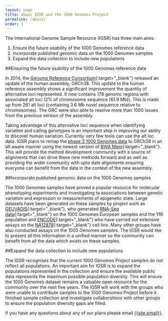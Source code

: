 ```yaml
---
layout: page
title: About IGSR and the 1000 Genomes Project
permalink: /about/
order: 1
---
```


The International Genome Sample Resource (IGSR) has three main aims.

1. Ensure the future usability of the 1000 Genomes reference data
2. Incorporate published genomic data on the 1000 Genomes samples
3. Expand the data collection to include new populations

##Ensuring the future usability of the 1000 Genomes reference data

In 2014, the [Genome Reference Consortium](http://www.ncbi.nlm.nih.gov/projects/genome/assembly/grc/){:target="_blank"} released an update of the human assembly, GRCh38. This update to the human reference assembly shows a significant improvement the quantity of alternative loci represented. It now contains 178 genomc regions with associated alt loci (2% of chromosome sequence (61.9 Mb)). This is made up from 261 alt loci (containing 3.6 Mb novel sequence relative to chromosomes). The GRC were also able to resolve more than 1000 issues from the previous version of the assembly.

Taking advantage of this alternative loci sequence when identifying variation and calling genotypes is an important step in improving our ability to discover human variation. Currently very few tools can use the alt loc data. IGSR plans to remap the [phase 3 1000 Genomes data](ftp://ftp.1000genomes.ebi.ac.uk/vol1/ftp/release/20130502/) to GRCh38 in an alt aware manner using the newest version of [BWA Mem](http://bio-bwa.sourceforge.net/){:target="_blank"}. This will provide the method development community with a source of alignments that can drive these new methods forward and as well as providing the wider community with upto date alignments ensuring everyone can benefit from the data in the context of the new assembly.

##Incorporate published genomic data on the 1000 Genomes samples

The 1000 Genomes samples have proved a popular resource for molecular phenotyping experiments and investigating ta associations between genetic variation and expression or measurements of epigenetic state. Large datasets have been generated on these samples by project such as [GEUVADIS](http://www.geuvadis.org/web/geuvadis){:target="_blank"}, who generated [RNA-Seq data](http://www.geuvadis.org/web/geuvadis/rnaseq-project){:target="_blank"} on the 1000 Genomes European samples and the YRI population and [ENCODE](https://www.encodeproject.org/){:target="_blank"} who have carried out extensive assays on the [NA12878](https://www.encodeproject.org/search/?searchTerm=GM12878){:target="_blank"} cell line. Many other groups have also conducted assays on the 1000 Genomes samples. The IGSR would like to present all this information in a unified manner so the community can benefit from all the data which exists on these samples.

##Expand the data collection to include new populations

The IGSR recognises that the current 1000 Genomes Project samples do not reflect all populations. An important aim for IGSR is to expand the populations represented in the collection and ensure the available public data represents the maximum possible population diversity. This will ensure the 1000 Genomes dataset remains a valuable open resource for the community over the next five years. The IGSR will work with the groups who were unable to contribute samples to the 1000 Genomes Project before it finished sample collection and investigate collaborations with other groups to ensure the population diversity gaps are filled. 

If you have any questions about any of our plans please email [{{site.email}}](mailto:{{site.email}}).
